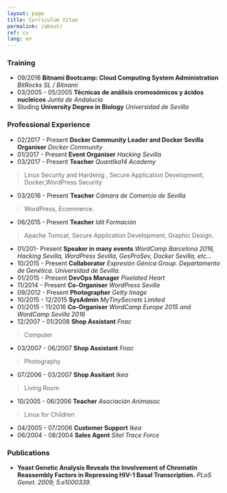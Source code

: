 ```yaml
---
layout: page
title: Curriculum Vitae
permalink: /about/
ref: cv 
lang: en
---
```

### Training
* 09/2016 **Bitnami Bootcamp: Cloud Computing System Administration** *BitRocks SL / Bitnami*
* 03/2005 - 05/2005 **Técnicas de análisis cromosómicos y ácidos nucleicos**  *Junta de Andalucía*
* Studing **University Degree in Biology** *Universidad de Sevilla*  

### Professional Experience
* 02/2017 - Present **Docker Community Leader and Docker Sevilla Organiser** *Docker Community*
* 01/2017 - Present **Event Organiser** *Hacking Sevilla*
* 03/2017 - Present **Teacher** *Quantika14 Academy*
> Linux Security and Hardenig , Secure Application Development, Docker,WordPress Security
* 03/2016 - Present **Teacher** *Cámara de Comercio de Sevilla*
> WordPress, Ecommerce.
* 06/2015 - Present **Teacher** *Idit Formación*
> Apache Tomcat, Secure Application Development, Graphic Design.
* 01/201- Present **Speaker in many events** *WordCamp Barcelona 2016, Hacking Sevilla, WordPress Sevilla, GesProSev, Docker Sevilla, etc...*
* 10/2015 - Present **Collaborator** *Expresión Génica Group. Departamento de Genética. Universidad de Sevilla.*
* 01/2015 - Present **DevOps Manager** *Pixelated Heart*
* 11/2014 - Present **Co-Organiser** *WordPress Seville*
* 09/2012 - Present **Photographer** *Getty Image*
* 10/2015 - 12/2015 **SysAdmin** *MyTinySecrets Limited*
* 01/2015 - 11/2016 **Co-Organiser** *WordCamp Europe 2015 and WordCamp Sevilla 2016*
* 12/2007 - 01/2008 **Shop Assistant** *Fnac*
> Computer
* 03/2007 - 06/2007 **Shop Assistant** *Fnac*
> Photography
* 07/2006 - 03/2007 **Shop Assitant** *Ikea*
> Living Room
* 10/2005 - 06/2006 **Teacher** *Asociación Animasoc*
> Linux for Children
* 04/2005 - 07/2006 **Customer Support** *Ikea*
* 06/2004 - 08/2004 **Sales Agent** *Sitel Trace Force*  

### Publications
* **Yeast Genetic Analysis Reveals the Involvement of Chromatin Reassembly Factors in Repressing HIV-1 Basal Transcription.** *PLoS Genet. 2009; 5:e1000339.*
